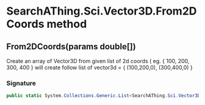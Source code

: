 # SearchAThing.Sci.Vector3D.From2DCoords method
## From2DCoords(params double[])
Create an array of Vector3D from given list of 2d coords ( eg. { 100, 200, 300, 400 }
            will create follow list of vector3d = { (100,200,0), (300,400,0) }

### Signature
```csharp
public static System.Collections.Generic.List<SearchAThing.Sci.Vector3D> From2DCoords(params double[] coords)
```
